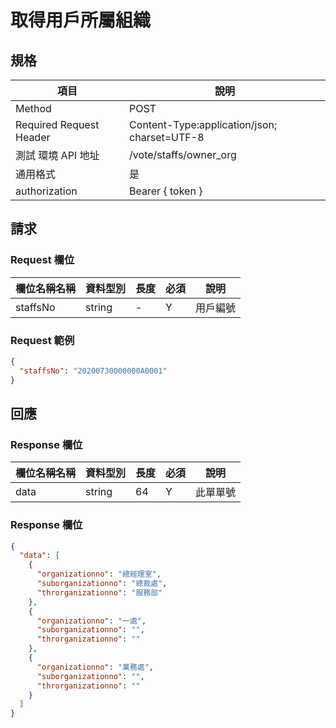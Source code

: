 # 取得用戶所屬組織

## 規格

| 項目                    | 說明                                         |
| ----------------------- | -------------------------------------------- |
| Method                  | POST                                         |
| Required Request Header | Content-Type:application/json; charset=UTF-8 |
| 測試 環境 API 地址      | /vote/staffs/owner_org                       |
| 通用格式                | 是                                           |
| authorization           | Bearer { token }                             |

## 請求

### Request 欄位

| 欄位名稱名稱 | 資料型別 | 長度 | 必須 | 說明     |
| ------------ | -------- | ---- | ---- | -------- |
| staffsNo    | string   | -    | Y    | 用戶編號 |

### Request 範例

```json
{
  "staffsNo": "20200730000000A0001"
}
```

## 回應

### Response 欄位

| 欄位名稱名稱 | 資料型別 | 長度 | 必須 | 說明     |
| ------------ | -------- | ---- | ---- | -------- |
| data         | string   | 64   | Y    | 此單單號 |

### Response 欄位

```json
{
  "data": [
    {
      "organizationno": "總經理室",
      "suborganizationno": "總裁處",
      "throrganizationno": "服務部"
    },
    {
      "organizationno": "一處",
      "suborganizationno": "",
      "throrganizationno": ""
    },
    {
      "organizationno": "業務處",
      "suborganizationno": "",
      "throrganizationno": ""
    }
  ]
}
```

